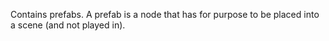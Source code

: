Contains prefabs.
A prefab is a node that has for purpose to be placed into a scene (and not played in).
